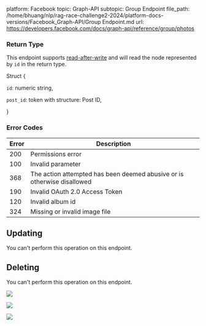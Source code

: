 platform: Facebook
topic: Graph-API
subtopic: Group Endpoint
file_path: /home/bhuang/nlp/rag-race-challenge2-2024/platform-docs-versions/Facebook_Graph-API/Group Endpoint.md
url: https://developers.facebook.com/docs/graph-api/reference/group/photos

### Return Type

This endpoint supports [read-after-write](https://developers.facebook.com/docs/graph-api/advanced/#read-after-write) and will read the node represented by `id` in the return type.

Struct {

`id`: numeric string,

`post_id`: token with structure: Post ID,

}

### Error Codes

| Error | Description |
| --- | --- |
| 200 | Permissions error |
| 100 | Invalid parameter |
| 368 | The action attempted has been deemed abusive or is otherwise disallowed |
| 190 | Invalid OAuth 2.0 Access Token |
| 120 | Invalid album id |
| 324 | Missing or invalid image file |

## Updating

You can't perform this operation on this endpoint.

## Deleting

You can't perform this operation on this endpoint.

![](https://www.facebook.com/tr?id=675141479195042&ev=PageView&noscript=1)

![](https://www.facebook.com/tr?id=574561515946252&ev=PageView&noscript=1)

![](https://www.facebook.com/tr?id=1754628768090156&ev=PageView&noscript=1)